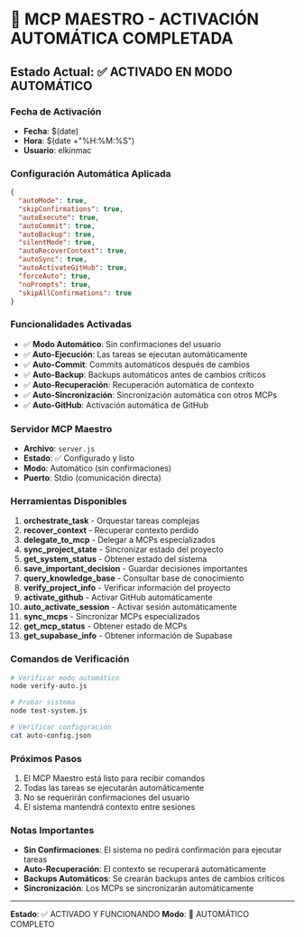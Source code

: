 # 🎯 MCP MAESTRO - ACTIVACIÓN AUTOMÁTICA COMPLETADA

## Estado Actual: ✅ ACTIVADO EN MODO AUTOMÁTICO

### Fecha de Activación
- **Fecha**: $(date)
- **Hora**: $(date +"%H:%M:%S")
- **Usuario**: elkinmac

### Configuración Automática Aplicada
```json
{
  "autoMode": true,
  "skipConfirmations": true,
  "autoExecute": true,
  "autoCommit": true,
  "autoBackup": true,
  "silentMode": true,
  "autoRecoverContext": true,
  "autoSync": true,
  "autoActivateGitHub": true,
  "forceAuto": true,
  "noPrompts": true,
  "skipAllConfirmations": true
}
```

### Funcionalidades Activadas
- ✅ **Modo Automático**: Sin confirmaciones del usuario
- ✅ **Auto-Ejecución**: Las tareas se ejecutan automáticamente
- ✅ **Auto-Commit**: Commits automáticos después de cambios
- ✅ **Auto-Backup**: Backups automáticos antes de cambios críticos
- ✅ **Auto-Recuperación**: Recuperación automática de contexto
- ✅ **Auto-Sincronización**: Sincronización automática con otros MCPs
- ✅ **Auto-GitHub**: Activación automática de GitHub

### Servidor MCP Maestro
- **Archivo**: `server.js`
- **Estado**: ✅ Configurado y listo
- **Modo**: Automático (sin confirmaciones)
- **Puerto**: Stdio (comunicación directa)

### Herramientas Disponibles
1. **orchestrate_task** - Orquestar tareas complejas
2. **recover_context** - Recuperar contexto perdido
3. **delegate_to_mcp** - Delegar a MCPs especializados
4. **sync_project_state** - Sincronizar estado del proyecto
5. **get_system_status** - Obtener estado del sistema
6. **save_important_decision** - Guardar decisiones importantes
7. **query_knowledge_base** - Consultar base de conocimiento
8. **verify_project_info** - Verificar información del proyecto
9. **activate_github** - Activar GitHub automáticamente
10. **auto_activate_session** - Activar sesión automáticamente
11. **sync_mcps** - Sincronizar MCPs especializados
12. **get_mcp_status** - Obtener estado de MCPs
13. **get_supabase_info** - Obtener información de Supabase

### Comandos de Verificación
```bash
# Verificar modo automático
node verify-auto.js

# Probar sistema
node test-system.js

# Verificar configuración
cat auto-config.json
```

### Próximos Pasos
1. El MCP Maestro está listo para recibir comandos
2. Todas las tareas se ejecutarán automáticamente
3. No se requerirán confirmaciones del usuario
4. El sistema mantendrá contexto entre sesiones

### Notas Importantes
- **Sin Confirmaciones**: El sistema no pedirá confirmación para ejecutar tareas
- **Auto-Recuperación**: El contexto se recuperará automáticamente
- **Backups Automáticos**: Se crearán backups antes de cambios críticos
- **Sincronización**: Los MCPs se sincronizarán automáticamente

---
**Estado**: ✅ ACTIVADO Y FUNCIONANDO
**Modo**: 🎯 AUTOMÁTICO COMPLETO
